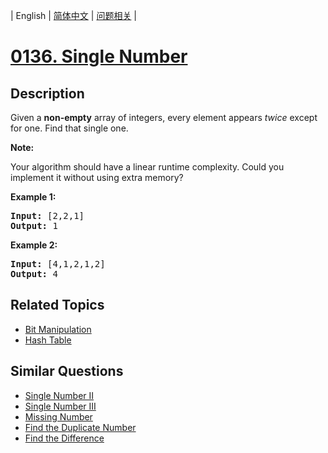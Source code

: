 
| English | [简体中文](README.md) | [问题相关](QUESTION.md) |
# [0136. Single Number](https://leetcode-cn.com/problems/single-number/)
## Description
<p>Given a <strong>non-empty</strong>&nbsp;array of integers, every element appears <em>twice</em> except for one. Find that single one.</p>

<p><strong>Note:</strong></p>

<p>Your algorithm should have a linear runtime complexity. Could you implement it without using extra memory?</p>

<p><strong>Example 1:</strong></p>

<pre>
<strong>Input:</strong> [2,2,1]
<strong>Output:</strong> 1
</pre>

<p><strong>Example 2:</strong></p>

<pre>
<strong>Input:</strong> [4,1,2,1,2]
<strong>Output:</strong> 4
</pre>

## Related Topics
- [Bit Manipulation](https://leetcode-cn.com/tag/bit-manipulation)
- [Hash Table](https://leetcode-cn.com/tag/hash-table)
## Similar Questions
- [Single Number II](../0137/README_EN.md)
- [Single Number III](../0260/README_EN.md)
- [Missing Number](../0268/README_EN.md)
- [Find the Duplicate Number](../0287/README_EN.md)
- [Find the Difference](../0389/README_EN.md)
